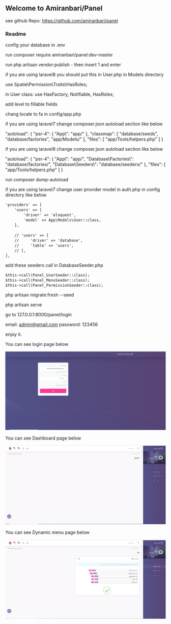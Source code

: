 ## Welcome to Amiranbari/Panel

see github Repo: https://github.com/amiranbari/panel

### Readme

config your database in .env

run composer require amiranbari/panel:dev-master

run php artisan vendor:publish - then insert 1 and enter

if you are using laravel8 you should put this in  User.php in Models directory

use Spatie\Permission\Traits\HasRoles;

in User class:
use HasFactory, Notifiable, HasRoles;

add level to fillable fields

chang locale to fa in config/app.php

if you are using laravel7 change composer.json autoload section like below

   "autoload": {
        "psr-4": {
            "App\\": "app/"
        },
        "classmap": [
            "database/seeds",
            "database/factories",
            "app/Models/"
        ],
        "files": [
            "app/Tools/helpers.php"
        ]
    }
    
if you are using laravel8 change composer.json autoload section like below

   "autoload": {
           "psr-4": {
               "App\\": "app/",
               "Database\\Factories\\": "database/factories/",
               "Database\\Seeders\\": "database/seeders/"
           },
   		"files": [ "app/Tools/helpers.php" ]
       }   
    
run composer dump-autoload

if you are using laravel7 change user provider model in auth.php in config directory like below

    'providers' => [
        'users' => [
            'driver' => 'eloquent',
            'model' => App\Models\User::class,
        ],

        // 'users' => [
        //     'driver' => 'database',
        //     'table' => 'users',
        // ],
    ],
    
    
add these seeders call in DatabaseSeeder.php

	$this->call(Panel_UserSeeder::class);
	$this->call(Panel_MenuSeeder::class);
	$this->call(Panel_PermissionSeeder::class);
	
php artisan migrate:fresh --seed
  

php artisan serve

go to 127.0.0.1:8000/panel/login

email: admin@gmail.com
password: 123456

enjoy it.

You can see login page below

![alt text](https://github.com/amiranbari/panel/blob/master/images/login.png?raw=true)

You can see Dashboard page below

![alt text](https://github.com/amiranbari/panel/blob/master/images/index.png?raw=true)

You can see Dynamic menu page below

![alt text](https://github.com/amiranbari/panel/blob/master/images/menu.png?raw=true)

